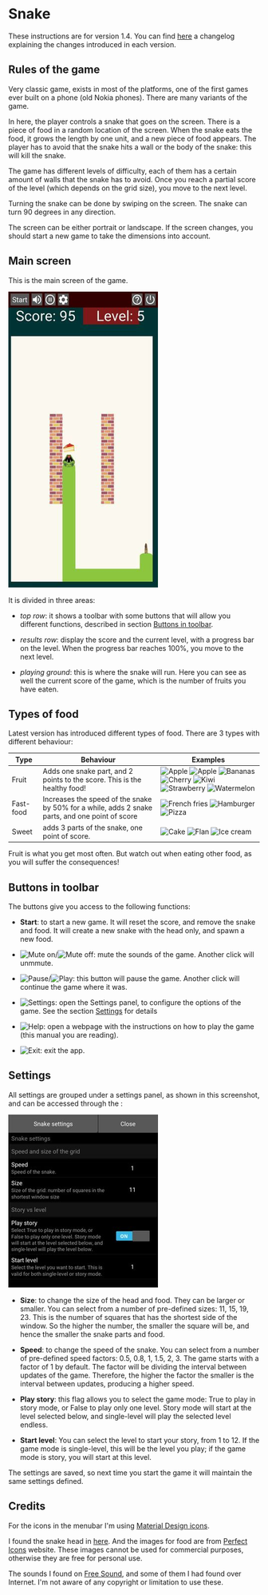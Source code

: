 # Snake

These instructions are for version 1.4. You can find [here](../changelogs/snake_changelog.md) a changelog explaining the changes introduced in each version.

## Rules of the game

Very classic game, exists in most of the platforms, one of the first games ever built on a phone (old Nokia phones). There are many variants of the game.

In here, the player controls a snake that goes on the screen. There is a piece of food in a random location of the screen. When the snake eats the food, it grows the length by one unit, and a new piece of food appears. The player has to avoid that the snake hits a wall or the body of the snake: this will kill the snake.

The game has different levels of difficulty, each of them has a certain amount of walls that the snake has to avoid. Once you reach a partial score of the level (which depends on the grid size), you move to the next level.

Turning the snake can be done by swiping on the screen. The snake can turn 90 degrees in any direction.

The screen can be either portrait or landscape. If the screen changes, you should start a new game to take the dimensions into account.


## Main screen

This is the main screen of the game.

![screenshot](../img/snake_screen.jpg)

It is divided in three areas:

- _top row_: it shows a toolbar with some buttons that will allow you different functions, described in section [Buttons in toolbar](#buttons-in-toolbar).

- _results row_: display the score and the current level, with a progress bar on the level. When the progress bar reaches 100%, you move to the next level.

- _playing ground_: this is where the snake will run. Here you can see as well the current score of the game, which is the number of fruits you have eaten.


## Types of food

Latest version has introduced different types of food. There are 3  types with different behaviour:

| Type      | Behaviour                                                                                       | Examples                                                                                  |
| --------- | ----------------------------------------------------------------------------------------------- | ----------------------------------------------------------------------------------------- |
| Fruit     | Adds one snake part, and 2 points to the score. This is the healthy food!                       | ![][apple] ![][apple2] ![][bananas] ![][cherry] ![][kiwi] ![][strawberry] ![][watermelon] |
| Fast-food | Increases the speed of the snake by 50% for a while, adds 2 snake parts, and one point of score | ![][fries] ![][hamburger] ![][pizza]                                                      |
| Sweet     | adds 3 parts of the snake, one point of score.                                                  | ![][cake] ![][flan] ![][ice]                                                                |

Fruit is what you get most often. But watch out when eating other food, as you will suffer the consequences!

## Buttons in toolbar

The buttons give you access to the following functions:

  - **Start**: to start a new game. It will reset the score, and remove the snake and food. It will create a new snake with the head only, and spawn a new food.

  - ![][b_mute_on]/![][b_mute_off]: mute the sounds of the game. Another click will unmmute.

  - ![][b_pause]/![][b_play]: this button will pause the game. Another click will continue the game where it was.

  - ![][b_settings]: open the Settings panel, to configure the options of the game. See the section [Settings](#settings) for details

  - ![][b_help]: open a webpage with the instructions on how to play the game (this manual you are reading).

  - ![][b_exit]: exit the app.

## Settings

All settings are grouped under a settings panel, as shown in this screenshot, and can be accessed through the :

![Settings](../img/snake/settings_screen.jpg "Settings")

  - **Size**: to change the size of the head and food. They can be larger or smaller. You can select from a number of pre-defined sizes: 11, 15, 19, 23. This is the number of squares that has the shortest side of the window. So the higher the number, the smaller the square will be, and hence the smaller the snake parts and food.

  - **Speed**: to change the speed of the snake. You can select from a number of pre-defined speed factors: 0.5, 0.8, 1, 1.5, 2, 3. The game starts with a factor of 1 by default. The factor will be dividing the interval between updates of the game. Therefore, the higher the factor the smaller is the interval between updates, producing a higher speed.

  - **Play story**: this flag allows you to select the game mode: True to play in story mode, or False to play only one level. Story mode will start at the level selected below, and single-level will play the selected level endless.

  - **Start level**: You can select the level to start your story, from 1 to 12. If the game mode is single-level, this will be the level you play; if the game mode is story, you will start at this level.

The settings are saved, so next time you start the game it will maintain the same settings defined.

## Credits

For the icons in the menubar I'm using [Material Design icons](https://material.io/resources/icons).

I found the snake head in [here](https://www.iconfinder.com/icons/3015218/dangerous_animal_reptile_serpent_head_snake_face_viper_icon). And the images for food are from [Perfect Icons](http://www.perfect-icons.com/index.htm) website. These images cannot be used for commercial purposes, otherwise they are free for personal use.

The sounds I found on [Free Sound](https://freesound.org/), and some of them I had found over Internet. I'm not aware of any copyright or limitation to use these.


[b_mute_on]: ../img/snake/btn_mute_on.png "Mute on"
[b_mute_off]: ../img/snake/btn_mute_on.png "Mute off"
[b_pause]: ../img/snake/btn_pause.png "Pause"
[b_play]: ../img/snake/btn_play.png "Play"
[b_settings]: ../img/snake/btn_settings.png "Settings"
[b_help]: ../img/snake/btn_help.png "Help"
[b_exit]: ../img/snake/btn_power.png "Exit"

[apple]: ../img/snake/fruit-apple.png "Apple"
[apple2]: ../img/snake/fruit-apple2.png "Apple"
[bananas]: ../img/snake/fruit-bananas.png "Bananas"
[cherry]: ../img/snake/fruit-cherry.png "Cherry"
[kiwi]: ../img/snake/fruit-kiwi.png "Kiwi"
[strawberry]: ../img/snake/fruit-strawberry.png "Strawberry"
[watermelon]: ../img/snake/fruit-watermelon.png "Watermelon"

[fries]: ../img/snake/junk-french-fries.png "French fries"
[hamburger]: ../img/snake/junk-hamburger.png "Hamburger"
[pizza]: ../img/snake/junk-pizza.png "Pizza"

[cake]: ../img/snake/sweet-cake.png "Cake"
[flan]: ../img/snake/sweet-flan.png "Flan"
[ice]: ../img/snake/sweet-icecream.png "Ice cream"
